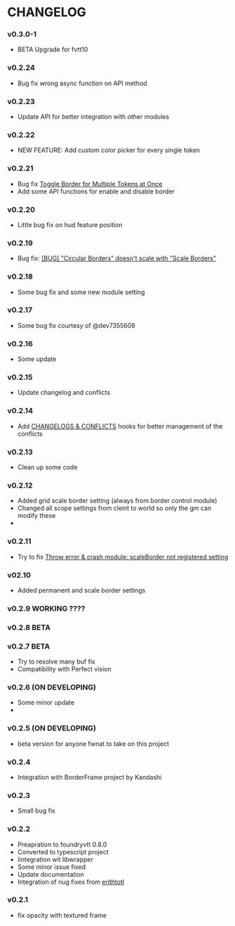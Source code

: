 # CHANGELOG

### v0.3.0-1

- BETA Upgrade for fvtt10

### v0.2.24

- Bug fix wrong async function on API method

### v0.2.23

- Update API for better integration with other modules

### v0.2.22

- NEW FEATURE: Add custom color picker for every single token

### v0.2.21

- Bug fix [Toggle Border for Multiple Tokens at Once](https://github.com/p4535992/token-factions/issues/14)
- Add some API functions for enable and disable border

### v0.2.20

- Little bug fix on hud feature position

### v0.2.19

- Bug fix: [[BUG] "Circular Borders" doesn't scale with "Scale Borders"](https://github.com/p4535992/token-factions/issues/13)

### v0.2.18

- Some bug fix and some new module setting

### v0.2.17

- Some bug fix courtesy of @dev7355608 

### v0.2.16

- Some update

### v0.2.15

- Update changelog and conflicts

### v0.2.14

- Add [CHANGELOGS & CONFLICTS](https://github.com/theripper93/libChangelogs) hooks for better management of the conflicts

### v0.2.13

- Clean up some code

### v0.2.12

- Added grid scale border setting (always from border control module)
- Changed all scope settings from cleint to world so only the gm can modify these
- 
### v0.2.11

- Try to fix [Throw error & crash module: scaleBorder not registered setting ](https://github.com/p4535992/token-factions/issues/1)
  
### v02.10

- Added permanent and scale border settings

### v0.2.9 WORKING ????

### v0.2.8 BETA

### v0.2.7 BETA

- Try to resolve many buf fix
- Compatibility with Perfect vision

### v0.2.6 (ON DEVELOPING)

- Some minor update
- 
### v0.2.5 (ON DEVELOPING)

- beta version for anyone fwnat to take on this project

### v0.2.4

- Integration with BorderFrame project by Kandashi

### v0.2.3

- Small bug fix

### v0.2.2

- Preapration to foundryvtt 0.8.0
- Converted to typescript project
- Iintegration wit libwrapper
- Some minor issue fixed
- Update documentation
- Integration of nug fixes from [erithtotl](https://github.com/Voldemalort/token-factions/pulls/erithtotl)

### v0.2.1

- fix opacity with textured frame
